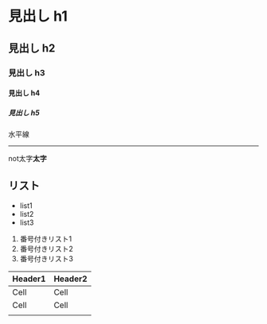 # 見出し h1

## 見出し h2

### 見出し h3

#### 見出し h4

##### 見出し h5

水平線

---

not太字**太字**

## リスト

- list1
- list2
- list3

1. 番号付きリスト1
1. 番号付きリスト2
1. 番号付きリスト3

| Header1 | Header2 |
| :------ | :------ |
| Cell    | Cell    |
| Cell    | Cell    |
|         |         |
